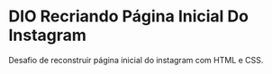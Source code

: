 # DIO Recriando Página Inicial Do Instagram

Desafio de reconstruir página inicial do instagram com HTML e CSS.
